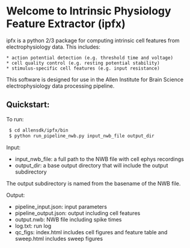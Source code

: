 Welcome to Intrinsic Physiology Feature Extractor (ipfx)
========================================================

ipfx is a python 2/3 package for computing intrinsic cell features from electrophysiology data.  This includes:

    * action potential detection (e.g. threshold time and voltage)
    * cell quality control (e.g. resting potential stability)
    * stimulus-specific cell features (e.g. input resistance)

This software is designed for use in the Allen Institute for Brain Science electrophysiology data processing pipeline.

## Quickstart:

To run:

```bash
 $ cd allensdk/ipfx/bin
 $ python run_pipeline_nwb.py input_nwb_file output_dir
```

Input:
* input_nwb_file: a full path to the NWB file with cell ephys recordings
* output_dir: a base output directory that will include the output subdirectory

The output subdirectory is named from the basename of the NWB file.

Output:
 * pipeline_input.json: input parameters
 * pipeline_output.json: output including cell features
 * output.nwb: NWB file including spike times
 * log.txt: run log
 * qc_figs: index.html includes cell figures and feature table and sweep.html includes sweep figures

